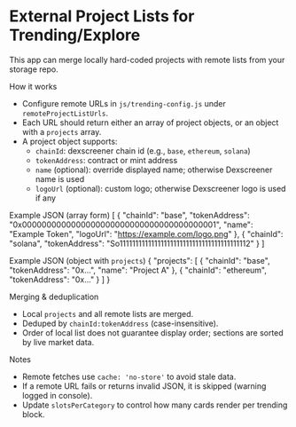 # External Project Lists for Trending/Explore

This app can merge locally hard-coded projects with remote lists from your storage repo.

How it works
- Configure remote URLs in `js/trending-config.js` under `remoteProjectListUrls`.
- Each URL should return either an array of project objects, or an object with a `projects` array.
- A project object supports:
  - `chainId`: dexscreener chain id (e.g., `base`, `ethereum`, `solana`)
  - `tokenAddress`: contract or mint address
  - `name` (optional): override displayed name; otherwise Dexscreener name is used
  - `logoUrl` (optional): custom logo; otherwise Dexscreener logo is used if any

Example JSON (array form)
[
  {
    "chainId": "base",
    "tokenAddress": "0x0000000000000000000000000000000000000001",
    "name": "Example Token",
    "logoUrl": "https://example.com/logo.png"
  },
  {
    "chainId": "solana",
    "tokenAddress": "So11111111111111111111111111111111111111112"
  }
]

Example JSON (object with `projects`)
{
  "projects": [
    { "chainId": "base", "tokenAddress": "0x...", "name": "Project A" },
    { "chainId": "ethereum", "tokenAddress": "0x..." }
  ]
}

Merging & deduplication
- Local `projects` and all remote lists are merged.
- Deduped by `chainId:tokenAddress` (case-insensitive).
- Order of local list does not guarantee display order; sections are sorted by live market data.

Notes
- Remote fetches use `cache: 'no-store'` to avoid stale data.
- If a remote URL fails or returns invalid JSON, it is skipped (warning logged in console).
- Update `slotsPerCategory` to control how many cards render per trending block.
